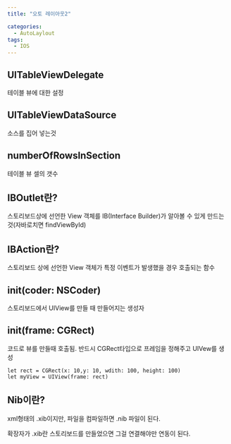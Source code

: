 ```yaml
---
title: "오토 레이아웃2"

categories:
  - AutoLaylout
tags:
  - IOS
---
```


## UITableViewDelegate
테이블 뷰에 대한 설정  

## UITableViewDataSource
소스를 집어 넣는것

## numberOfRowsInSection
테이블 뷰 셀의 갯수  

## IBOutlet란?
스토리보드상에 선언한 View 객체를 IB(Interface Builder)가 알아볼 수 있게 만드는 것(자바로치면 findViewById)

## IBAction란?
스토리보드 상에 선언한 View 객체가 특정 이벤트가 발생했을 경우 호출되는 함수

## init(coder: NSCoder)
스토리보드에서 UIView를 만들 때 만들어지는 생성자  

## init(frame: CGRect)
코드로 뷰를 만들때 호출됨. 반드시 CGRect타입으로 프레임을 정해주고 UIVew를 생성
~~~
let rect = CGRect(x: 10,y: 10, wdith: 100, height: 100)
let myView = UIView(frame: rect)
~~~

## Nib이란?
xml형태의 .xib이지만, 파일을 컴파일하면 .nib 파일이 된다.  

확장자가 .xib란 스토리보드를 만들었으면 그걸 연결해야만 연동이 된다.



